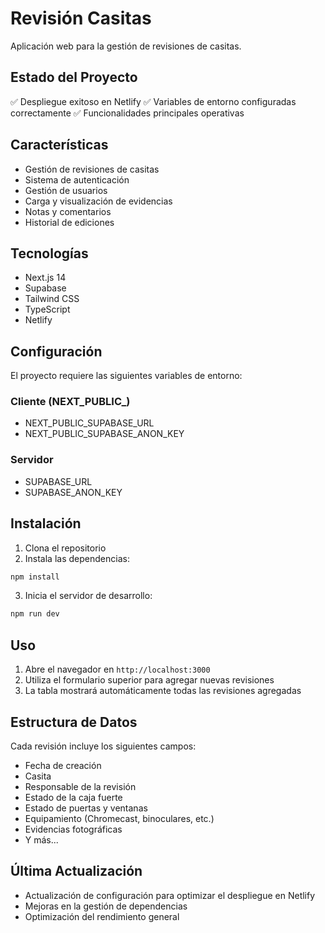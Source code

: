 # Revisión Casitas

Aplicación web para la gestión de revisiones de casitas.

## Estado del Proyecto

✅ Despliegue exitoso en Netlify
✅ Variables de entorno configuradas correctamente
✅ Funcionalidades principales operativas

## Características

- Gestión de revisiones de casitas
- Sistema de autenticación
- Gestión de usuarios
- Carga y visualización de evidencias
- Notas y comentarios
- Historial de ediciones

## Tecnologías

- Next.js 14
- Supabase
- Tailwind CSS
- TypeScript
- Netlify

## Configuración

El proyecto requiere las siguientes variables de entorno:

### Cliente (NEXT_PUBLIC_)
- NEXT_PUBLIC_SUPABASE_URL
- NEXT_PUBLIC_SUPABASE_ANON_KEY

### Servidor
- SUPABASE_URL
- SUPABASE_ANON_KEY

## Instalación

1. Clona el repositorio
2. Instala las dependencias:
```bash
npm install
```
3. Inicia el servidor de desarrollo:
```bash
npm run dev
```

## Uso

1. Abre el navegador en `http://localhost:3000`
2. Utiliza el formulario superior para agregar nuevas revisiones
3. La tabla mostrará automáticamente todas las revisiones agregadas

## Estructura de Datos

Cada revisión incluye los siguientes campos:
- Fecha de creación
- Casita
- Responsable de la revisión
- Estado de la caja fuerte
- Estado de puertas y ventanas
- Equipamiento (Chromecast, binoculares, etc.)
- Evidencias fotográficas
- Y más... 

## Última Actualización

- Actualización de configuración para optimizar el despliegue en Netlify
- Mejoras en la gestión de dependencias
- Optimización del rendimiento general 